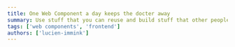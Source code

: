 ```yaml
---
title: One Web Component a day keeps the docter away
summary: Use stuff that you can reuse and build stuff that other people can reuse
tags: ['web components', 'frontend']
authors: ['lucien-immink']
---
```


